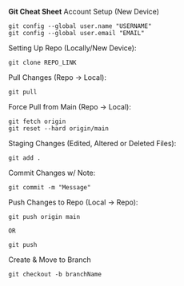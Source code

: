 **Git Cheat Sheet**
Account Setup (New Device)
```
git config --global user.name "USERNAME"
git config --global user.email "EMAIL"
```

Setting Up Repo (Locally/New Device):
```
git clone REPO_LINK
```

Pull Changes (Repo -> Local):
```
git pull
```

Force Pull from Main (Repo -> Local):
```
git fetch origin
git reset --hard origin/main
```

Staging Changes (Edited, Altered or Deleted Files):
```
git add .
```

Commit Changes w/ Note:
```
git commit -m "Message"
```

Push Changes to Repo (Local -> Repo):
```
git push origin main

OR

git push
```

Create & Move to Branch
```
git checkout -b branchName
```
